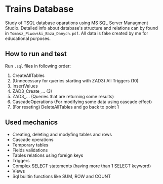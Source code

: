 # Trains Database

Study of TSQL database oparations using MS SQL Server Managment Studio. Detailed info about database's structure and relations can by found in `Tomasz_Piwowski_Baza_Danych.pdf`. All data is fake created by me for educational purposes.

## How to run and test

Run `.sql` files in following order:
1. CreateAllTables
2. (Unnecessary for queries starting with ZAD3) All Triggers (10)
3. InsertValues
4. ZAD3_Create_... (3)
5. ZAD3_... (Queries that are returning some results)
6. CascadeOperations (For modifying some data using cascade effect)
7. (For reseting) DeleteAllTables and go back to point 1 

## Used mechanics
- Creating, deleting and modyfing tables and rows
- Cascade operations
- Temporary tables
- Fields validations
- Tables relations using foreign keys
- Triggers
- Complex SELECT statements (having more than 1 SELECT keyword)
- Views
- Sql builtin functions like SUM, ROW and COUNT